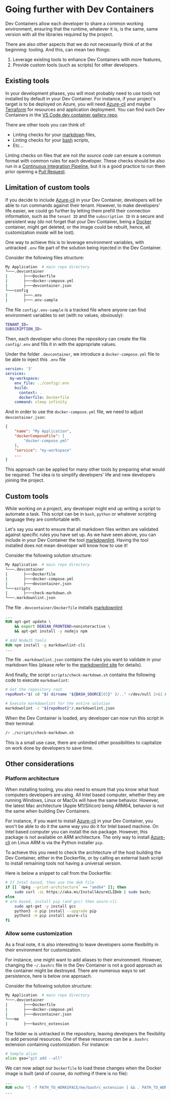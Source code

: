 # Going further with Dev Containers

Dev Containers allow each developer to share a common working environment, ensuring that the runtime, whatever it is, is the same, same version with all the libraries required by the project.

There are also other aspects that we do not necessarily think of at the beginning: tooling. And this, can mean two things:

1. Leverage existing tools to enhance Dev Containers with more features,
2. Provide custom tools (such as scripts) for other developers.

## Existing tools

In your development phases, you will most probably need to use tools not installed by default in your Dev Container. For instance, if your project's target is to be deployed on Azure, you will need [Azure-cli](https://docs.microsoft.com/en-us/cli/azure/install-azure-cli) and maybe  [Terraform](https://www.terraform.io/) for resources and application deployment. You can find such Dev Containers in the [VS Code dev container gallery repo](https://github.com/microsoft/vscode-dev-containers/tree/master/containers).

There are other tools you can think of:

* Linting checks for your [markdown](https://github.com/DavidAnson/markdownlint) files,
* Linting checks for your [bash](https://www.shellcheck.net/) scripts,
* Etc...

Linting checks on files that are not *the source code* can ensure a common format with common rules for each developer. These checks should be also run in a [Continuous Integration Pipeline](https://docs.microsoft.com/en-us/azure/architecture/example-scenario/apps/devops-dotnet-webapp), but it is a good practice to run them prior opening a [Pull Request](https://docs.github.com/en/pull-requests/collaborating-with-pull-requests/proposing-changes-to-your-work-with-pull-requests/about-pull-requests).

## Limitation of custom tools

If you decide to include [Azure-cli](https://docs.microsoft.com/en-us/cli/azure/install-azure-cli) in your Dev Container, developers will be able to run commands against their tenant. However, to make developers' life easier, we could go further by letting them prefill their connection information, such as the `tenant ID` and the `subscription ID` in a secure and persistent way (do not forget that your Dev Container, being a [Docker](https://www.docker.com/) container, might get deleted, or the image could be rebuilt, hence, all customization *inside* will be lost).

One way to achieve this is to leverage environment variables, with untracked `.env` file part of the solution being injected in the Dev Container.

Consider the following files structure:

```bash
My Application  # main repo directory
└───.devcontainer
|       ├───Dockerfile
|       ├───docker-compose.yml
|       ├───devcontainer.json
└───config
|       ├───.env
|       ├───.env-sample
```

The file `config/.env-sample` is a tracked file where anyone can find environment variables to set (with no values, obviously):

```bash
TENANT_ID=
SUBSCRIPTION_ID=
```

Then, each developer who clones the repository can create the file `config/.env` and fills it in with the appropriate values.

Under the folder `.devcontainer`, we introduce a `docker-compose.yml` file to be able to inject this `.env` file

```yaml
version: '3'
services:
  my-workspace:
    env_file: ../config/.env
    build:
      context: .
      dockerfile: Dockerfile
    command: sleep infinity
```

And in order to use the `docker-compose.yml` file, we need to adjust `devcontainer.json`:

```json
{
    "name": "My Application",
    "dockerComposeFile": [
		"docker-compose.yml"
	],
    "service": "my-workspace"
    ...
}
```

This approach can be applied for many other tools by preparing what would be required. The idea is to simplify developers' life and new developers joining the project.

## Custom tools

While working on a project, any developer might end up writing a script to automate a task. This script can be in `bash`, `python` or whatever scripting language they are comfortable with. 

Let's say you want to ensure that all markdown files written are validated against specific rules you have set up. As we have seen above, you can include in your Dev Container the tool [markdownlint](https://github.com/DavidAnson/markdownlint). Having the tool installed does not mean developer will know how to use it!

Consider the following solution structure:

```bash
My Application  # main repo directory
└───.devcontainer
|       ├───Dockerfile
|       ├───docker-compose.yml
|       ├───devcontainer.json
└───scripts
|       ├───check-markdown.sh
└───.markdownlint.json
```

The file `.devcontainer/Dockerfile` installs [markdownlint](https://github.com/DavidAnson/markdownlint)

```dockerfile
...
RUN apt-get update \
    && export DEBIAN_FRONTEND=noninteractive \
    && apt-get install -y nodejs npm

# Add NodeJS tools
RUN npm install -g markdownlint-cli
...
```

The file `.markdownlint.json` contains the rules you want to validate in your markdown files (please refer to the [markdownlint site](https://github.com/DavidAnson/markdownlint) for details).

And finally, the script `scripts/check-markdown.sh` contains the following code to execute `markdownlint`:

```bash
# Get the repository root
repoRoot="$( cd "$( dirname "${BASH_SOURCE[0]}" )/.." >/dev/null 2>&1 && pwd )"

# Execute markdownlint for the entire solution
markdownlint -c "${repoRoot}"/.markdownlint.json
```

When the Dev Container is loaded, any developer can now run this script in their terminal:

```bash
/> ./scripts/check-markdown.sh
```

This is a small use case, there are unlimited other possibilities to capitalize on work done by developers to save time.

## Other considerations

### Platform architecture

When installing tooling, you also need to ensure that you know what host computers developers are using. All Intel based computer, whether they are running Windows, Linux or MacOs will have the same behavior.
However, the latest Mac architecture (Apple M1/Silicon) being ARM64, behavior is not the same when building Dev Containers.

For instance, if you want to install [Azure-cli](https://docs.microsoft.com/en-us/cli/azure/install-azure-cli) in your Dev Container, you won't be able to do it the same way you do it for Intel based machine. On Intel based computer you can install the `deb` package. However, this package is not available on ARM architecture. The only way to install [Azure-cli](https://docs.microsoft.com/en-us/cli/azure/install-azure-cli) on Linux ARM is via the Python installer `pip`.

To achieve this you need to check the architecture of the host building the Dev Container, either in the Dockerfile, or by calling an external bash script to install remaining tools not having a universal version.

Here is below a snippet to call from the Dockerfile:

```bash
# If Intel based, then use the deb file
if [[ `dpkg --print-architecture` == "amd64" ]]; then
    sudo curl -sL https://aka.ms/InstallAzureCLIDeb | sudo bash; 
else
# arm based, install pip (and gcc) then azure-cli
    sudo apt-get -y install gcc
    python3 -m pip install --upgrade pip
    python3 -m pip install azure-cli
fi
```

### Allow some customization

As a final note, it is also interesting to leave developers some flexibility in their environment for customization. 

For instance, one might want to add aliases to their environment. However, changing the `~/.bashrc` file in the Dev Container is not a good approach as the container might be destroyed. There are numerous ways to set persistence, here is below one approach.

Consider the following solution structure:

```bash
My Application  # main repo directory
└───.devcontainer
|       ├───Dockerfile
|       ├───docker-compose.yml
|       ├───devcontainer.json
└───me
|       ├───bashrc_extension
```

The folder `me` is untracked in the repository, leaving developers the flexibility to add personal resources. One of these resources can be a `.bashrc` extension containing customization. For instance:

```bash
# Sample alias
alias gaa="git add --all"
```

We can now adapt our `Dockerfile` to load these changes when the Docker image is built (and of course, do nothing if there is no file):

```dockerfile
...
RUN echo "[ -f PATH_TO_WORKSPACE/me/bashrc_extension ] && . PATH_TO_WORKSPACE/me/bashrc_extension" >> ~/.bashrc;
...
```
